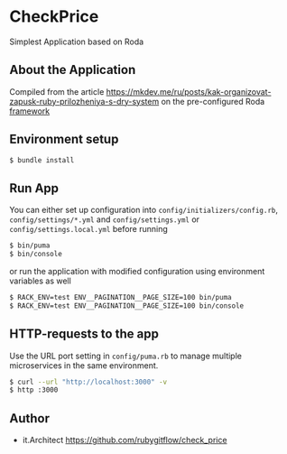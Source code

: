 # CheckPrice
Simplest Application based on Roda

## About the Application
Compiled from the article https://mkdev.me/ru/posts/kak-organizovat-zapusk-ruby-prilozheniya-s-dry-system
on the pre-configured Roda [framework](https://github.com/Oreol-Group/roda_sequel_rspec_config)

## Environment setup
```bash
$ bundle install
```

## Run App
You can either set up configuration into `config/initializers/config.rb`, `config/settings/*.yml` and `config/settings.yml` or `config/settings.local.yml` before running

```bash
$ bin/puma
$ bin/console
```
or run the application with modified configuration using environment variables as well
```bash
$ RACK_ENV=test ENV__PAGINATION__PAGE_SIZE=100 bin/puma
$ RACK_ENV=test ENV__PAGINATION__PAGE_SIZE=100 bin/console
```

## HTTP-requests to the app
Use the URL port setting in `config/puma.rb` to manage multiple microservices in the same environment.
```bash
$ curl --url "http://localhost:3000" -v
$ http :3000
```

## Author
* it.Architect https://github.com/rubygitflow/check_price
